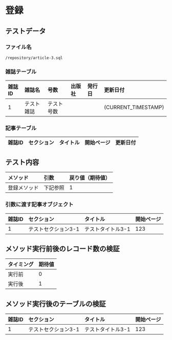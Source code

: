 # 登録

## テストデータ
### ファイル名
`/repository/article-3.sql`

### 雑誌テーブル
|雑誌ID|雑誌名|号数|出版社|発行日|更新日付|
|:--|:--|:--|:--|:--|:--|
|1|テスト雑誌|テスト号数|||(CURRENT_TIMESTAMP)|

### 記事テーブル
|雑誌ID|セクション|タイトル|開始ページ|更新日付|
|:--|:--|:--|:--|:--|

## テスト内容
|メソッド|引数|戻り値（期待値）|
|:--|:--|:--|
|登録メソッド|下記参照|1|

### 引数に渡す記事オブジェクト
|雑誌ID|セクション|タイトル|開始ページ|
|:--|:--|:--|:--|
|1|テストセクション3-1|テストタイトル3-1|123|

## メソッド実行前後のレコード数の検証
|タイミング|期待値|
|:--|:--|
|実行前|0|
|実行後|1|

## メソッド実行後のテーブルの検証
|雑誌ID|セクション|タイトル|開始ページ|
|:--|:--|:--|:--|
|1|テストセクション3-1|テストタイトル3-1|123|
